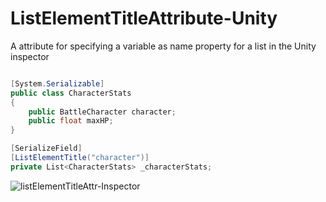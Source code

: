 # ListElementTitleAttribute-Unity
A attribute for specifying a variable as name property for a list in the Unity inspector

```c#

[System.Serializable]
public class CharacterStats
{
    public BattleCharacter character;
    public float maxHP;
}

[SerializeField]
[ListElementTitle("character")]
private List<CharacterStats> _characterStats;
```

![listElementTitleAttr-Inspector](https://user-images.githubusercontent.com/8643551/218972070-ec6d1b2e-f5ca-4143-bcb1-041e1affb4b4.png)
